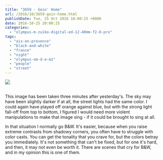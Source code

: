 ```yaml
---
title: "3659 - Goin' Home"
url: /2016/10/3659-goin-home.html
publishDate: Tue, 25 Oct 2016 18:00:25 +0000
date: 2016-10-25 20:00:25
categories: 
  - "olympus-m-zuiko-digital-ed-12-40mm-f2-8-pro"
tags: 
  - "aix-en-provence"
  - "black-and-white"
  - "france"
  - "night"
  - "olympus-om-d-e-m1"
  - "people"
  - "street"
---
```

<div class="container">
<div class="center"><a target="_blank" href="https://d25zfm9zpd7gm5.cloudfront.net/1200x1200/2016/20160619_220802_lr.jpg"><img class="webfeedsFeaturedVisual" src="https://d25zfm9zpd7gm5.cloudfront.net/0600x0600/2016/20160619_220802_lr.jpg" /></a></div>
</div>
<br />

This image has been taken three minutes after yesterday's. The sky may have been slightly darker if at all, the street lights had the same color. I could again have played off orange against blue, but with the strong light fall-off from top to bottom, I figured I would need more violent manipulations to make that image sing - if it could be brought to sing at all.

In that situation I normally go B&amp;W. It's easier, because when you raise extreme contrasts from shadowy corners, you often have to struggle with color casts. You can get the tonality that you crave for, but the colors betray you immediately. It's not something that can't be fixed, but for one it's hard, and then, it may not even be worth it. There are scenes that cry for B&amp;W, and in my opinion this is one of them.
